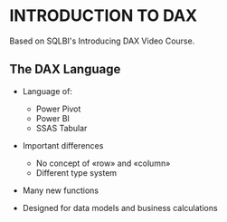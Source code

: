 # INTRODUCTION TO DAX


Based on SQLBI's Introducing DAX Video Course.


## The DAX Language 
- Language of: 
  - Power Pivot
  - Power BI
  - SSAS Tabular

- Important differences
  - No concept of «row» and «column»
  - Different type system
- Many new functions
- Designed for data models and business calculations

